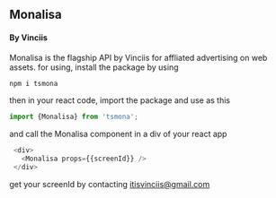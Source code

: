 ## Monalisa 
#### By Vinciis
Monalisa is the flagship API by Vinciis for affliated advertising on web assets.
for using, install the package by using 

```JavaScript
npm i tsmona
```
then in your react code, import the package and use as this 

```JavaScript
import {Monalisa} from 'tsmona';
```
and call the Monalisa component in a div of your react app


```JavaScript
 <div>
   <Monalisa props={{screenId}} />
 </div>
```

get your screenId by contacting itisvinciis@gmail.com
